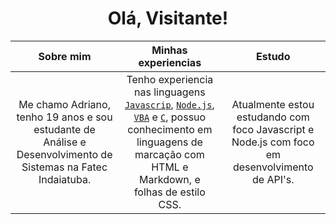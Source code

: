 <h1 align="center"> Olá, Visitante! </h1>

Sobre mim | Minhas experiencias | Estudo
:---: | :---: | :---:
Me chamo Adriano, tenho 19 anos e sou estudante de Análise e Desenvolvimento de Sistemas na Fatec Indaiatuba. | Tenho experiencia nas linguagens [`Javascrip`](#javascript), [`Node.js`](#node), [`VBA`](#vba) e [`C`](#c), possuo conhecimento em linguagens de marcação com HTML e Markdown, e folhas de estilo CSS.| Atualmente estou estudando com foco Javascript e Node.js com foco em desenvolvimento de API's. 

